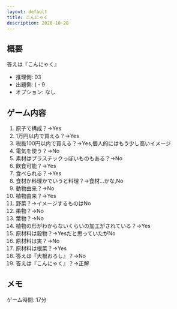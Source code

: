 ```yaml
---
layout: default
title: こんにゃく
description: 2020-10-28
---
```


## 概要

答えは『こんにゃく』

- 推理側: 03
- 出題側: (・9
- オプション: なし

## ゲーム内容

1. 原子で構成？→Yes
2. 1万円以内で買える？→Yes
3. 税抜100円以内で買える？→Yes,個人的にはもう少し高いイメージ
4. 電気を使う？→No
5. 素材はプラスチックっぽいものもある？→No
6. 飲食可能？→Yes
7. 食べられる？→Yes
8. 食材か料理かでいうと料理？→食材…かな,No
9. 動物由来？→No
10. 植物由来？→Yes
11. 野菜？→イメージするものはNo
12. 果物？→No
13. 葉物？→No
14. 植物の形がわからないくらいの加工がされている？→Yes
15. 原材料は穀物？→Yesだと思っていたがNo
16. 原材料は実？→No
17. 原材料は根菜？→Yes
18. 答えは『大根おろし』？→No
19. 答えは『こんにゃく』？→正解

## メモ

ゲーム時間: 17分
